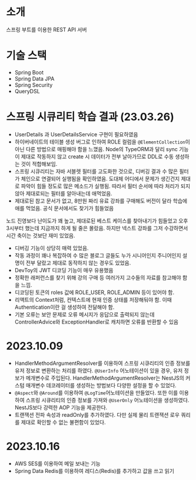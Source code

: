 # 소개

스프링 부트를 이용한 REST API 서버

# 기술 스택

- Spring Boot
- Spring Data JPA
- Spring Security
- QueryDSL

# 스프링 시큐리티 학습 결과 (23.03.26)
- UserDetails 과 UserDetailsService 구현이 필요하였음
- 하이버네이트의 테이블 생성 버그로 인하여 ROLE 컬럼을 `@ElementCollection`이 아닌 다른 방법으로 매핑해야 함을 느꼈음. Node의 TypeORM과 달리 sync 기능이 제대로 작동하지 않고 create 시 데이터가 전부 날아가므로 DDL로 수동 생성하는 것이 적합해보임.
- 스프링 시큐리티는 자바 서블렛 필터를 고도화한 것으로, 디버깅 결과 수 많은 필터가 체인으로 연결되어 실행됨을 확인하였음. 도대체 어디에서 문제가 생긴건지 제대로 파악이 힘들 정도로 많은 메소드가 실행됨. 따라서 필터 순서에 따라 처리가 되지 않아 제대로되는 필터를 알아내는데 애먹었음.
- 제대로된 참고 문서가 없고, 8만원 짜리 유료 강좌를 구매해도 버전이 달라 학습에 애를 먹었음. 공식 문서에서도 찾기가 힘들었음

노드 진영보다 난이도가 꽤 높고, 제대로된 베스트 케이스를 찾아내기가 힘들었고 오후 3시부터 했는데 지금까지 하게 될 줄은 몰랐음. 하지만 넥스트 강좌를 그저 수강하면서 시간 축이는 것보단 재미 있었음.

- 디버깅 기능이 상당히 매력 있었음.
- 작동 과정이 꽤나 복잡하여 수 많은 블로그 글들도 누가 시니어인지 주니어인지 설명이 전부 달랐고 제대로 동작하지 않는 경우도 있었음.
- DevToy의 JWT 디코딩 기능이 매우 유용했음
- 정확한 래퍼런스를 찾기 위해 강의 구매 등 여러가지 고수들의 자료를 참고해야 함을 느낌.
- 디코딩된 토큰의 roles 값에 ROLE_USER, ROLE_ADMIN 등이 있어야 함.
- 리액트의 Context처럼, 컨텍스트에 현재 인증 상태를 저장해둬야 함. 이때 Authentication이란 걸 생성하여 전달해야 함.
- 기본 오류는 보안 문제로 오류 메시지가 응답으로 출력되지 않는데 ControllerAdvice와 ExceptionHandler로 캐치하면 오류를 반환할 수 있음

# 2023.10.09

- HandlerMethodArgumentResolver를 이용하여 스프링 시큐리티의 인증 정보를 유저 정보로 변환하는 처리를 하였다. `@UserInfo` 어노테이션이 있을 경우, 유저 정보가 메개변수로 주입된다. HandlerMethodArgumentResolver는 NestJS의 커스텀 매개변수 데코레이터를 생성하는 방법보다 다양한 설정을 할 수 있었다. 
- `@Aspect`와 `@Around`를 이용하여 `@LogTime`어노테이션을 만들었다. 또한 이를 이용하여 스프링 시큐리티의 인증 정보를 가져와 `@UserOnly` 어노테이션을 생성하였다. NestJS보다 강력한 AOP 기능을 제공한다.
-  트랜잭션 전파 속성과 readOnly를 추가하였다. 다만 실제 물리 트랜잭션 로우 쿼리를 제대로 확인할 수 없는 불편함이 있었다. 

# 2023.10.16

- AWS SES를 이용하여 메일 보내는 기능
- Spring Data Redis를 이용하여 레디스(Redis)를 추가하고 값을 쓰고 읽기